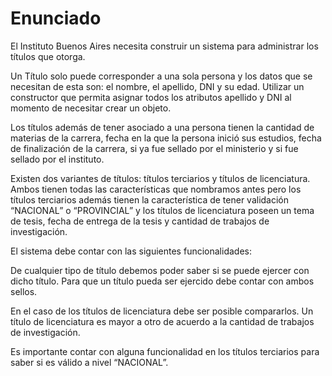 # Enunciado

El Instituto Buenos Aires necesita construir un sistema para administrar los títulos que otorga.

Un Título solo puede corresponder a una sola persona y los datos que se necesitan de esta son: el nombre, el apellido, DNI y su edad. Utilizar un constructor que permita asignar todos los atributos apellido y DNI al momento de necesitar crear un objeto.

Los títulos además de tener asociado a una persona tienen la cantidad de materias de la carrera, fecha en la que la persona inició sus estudios, fecha de finalización de la carrera, si ya fue sellado por el ministerio y si fue sellado por el instituto.

Existen dos variantes de títulos: títulos terciarios y títulos de licenciatura. Ambos tienen todas las características que nombramos antes pero los títulos terciarios además tienen la característica de tener validación  “NACIONAL” o “PROVINCIAL” y los títulos de licenciatura poseen un tema de tesis, fecha de entrega de la tesis y cantidad de trabajos de investigación.

El sistema debe contar con las siguientes funcionalidades:

De cualquier tipo de título debemos poder saber si se puede ejercer con dicho título. Para que un título pueda ser ejercido debe contar con ambos sellos.

En el caso de los títulos de licenciatura debe ser posible compararlos. Un título de licenciatura es mayor a otro de acuerdo a la cantidad de trabajos de investigación.

Es importante contar con alguna funcionalidad en los títulos terciarios para saber si es válido a nivel “NACIONAL”.